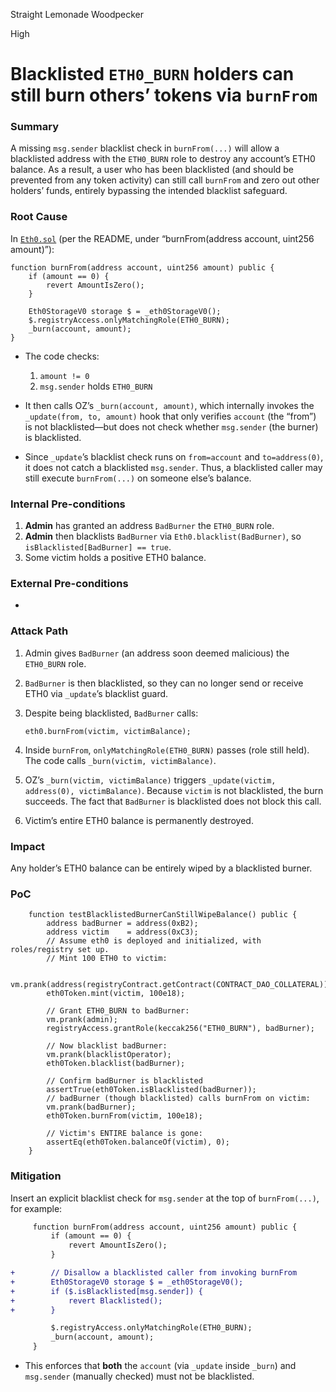 Straight Lemonade Woodpecker

High

# Blacklisted `ETH0_BURN` holders can still burn others’ tokens via `burnFrom`

### Summary

A missing `msg.sender` blacklist check in `burnFrom(...)` will allow a blacklisted address with the `ETH0_BURN` role to destroy any account’s ETH0 balance. As a result, a user who has been blacklisted (and should be prevented from any token activity) can still call `burnFrom` and zero out other holders’ funds, entirely bypassing the intended blacklist safeguard.


### Root Cause

In [`Eth0.sol`](https://github.com/sherlock-audit/2025-05-usual-eth0/blob/main/eth0-protocol/src/token/Eth0.sol#L169-L177) (per the README, under “burnFrom(address account, uint256 amount)”):

```solidity
function burnFrom(address account, uint256 amount) public {
    if (amount == 0) {
        revert AmountIsZero();
    }

    Eth0StorageV0 storage $ = _eth0StorageV0();
    $.registryAccess.onlyMatchingRole(ETH0_BURN);
    _burn(account, amount);
}
```

* The code checks:

  1. `amount != 0`
  2. `msg.sender` holds `ETH0_BURN`
* It then calls OZ’s `_burn(account, amount)`, which internally invokes the `_update(from, to, amount)` hook that only verifies `account` (the “from”) is not blacklisted—but does not check whether `msg.sender` (the burner) is blacklisted.
* Since `_update`’s blacklist check runs on `from=account` and `to=address(0)`, it does not catch a blacklisted `msg.sender`. Thus, a blacklisted caller may still execute `burnFrom(...)` on someone else’s balance.


### Internal Pre-conditions

1. **Admin** has granted an address `BadBurner` the `ETH0_BURN` role.
2. **Admin** then blacklists `BadBurner` via `Eth0.blacklist(BadBurner)`, so `isBlacklisted[BadBurner] == true`.
3. Some victim holds a positive ETH0 balance.


### External Pre-conditions

*

### Attack Path

1. Admin gives `BadBurner` (an address soon deemed malicious) the `ETH0_BURN` role.
2. `BadBurner` is then blacklisted, so they can no longer send or receive ETH0 via `_update`’s blacklist guard.
3. Despite being blacklisted, `BadBurner` calls:

   ```solidity
   eth0.burnFrom(victim, victimBalance);
   ```
4. Inside `burnFrom`, `onlyMatchingRole(ETH0_BURN)` passes (role still held). The code calls `_burn(victim, victimBalance)`.
5. OZ’s `_burn(victim, victimBalance)` triggers `_update(victim, address(0), victimBalance)`. Because `victim` is not blacklisted, the burn succeeds. The fact that `BadBurner` is blacklisted does not block this call.
6. Victim’s entire ETH0 balance is permanently destroyed.


### Impact

Any holder’s ETH0 balance can be entirely wiped by a blacklisted burner.

### PoC


```solidity
    function testBlacklistedBurnerCanStillWipeBalance() public {
        address badBurner = address(0xB2);
        address victim    = address(0xC3);
        // Assume eth0 is deployed and initialized, with roles/registry set up.
        // Mint 100 ETH0 to victim:
        
        vm.prank(address(registryContract.getContract(CONTRACT_DAO_COLLATERAL)));
        eth0Token.mint(victim, 100e18);

        // Grant ETH0_BURN to badBurner:
        vm.prank(admin);
        registryAccess.grantRole(keccak256("ETH0_BURN"), badBurner);

        // Now blacklist badBurner:
        vm.prank(blacklistOperator);
        eth0Token.blacklist(badBurner);
        
        // Confirm badBurner is blacklisted
        assertTrue(eth0Token.isBlacklisted(badBurner));
        // badBurner (though blacklisted) calls burnFrom on victim:
        vm.prank(badBurner);
        eth0Token.burnFrom(victim, 100e18);

        // Victim's ENTIRE balance is gone:
        assertEq(eth0Token.balanceOf(victim), 0);
    }
```

### Mitigation

Insert an explicit blacklist check for `msg.sender` at the top of `burnFrom(...)`, for example:

```diff
     function burnFrom(address account, uint256 amount) public {
         if (amount == 0) {
             revert AmountIsZero();
         }

+        // Disallow a blacklisted caller from invoking burnFrom
+        Eth0StorageV0 storage $ = _eth0StorageV0();
+        if ($.isBlacklisted[msg.sender]) {
+            revert Blacklisted();
+        }

         $.registryAccess.onlyMatchingRole(ETH0_BURN);
         _burn(account, amount);
     }
```

* This enforces that **both** the `account` (via `_update` inside `_burn`) and `msg.sender` (manually checked) must not be blacklisted.
